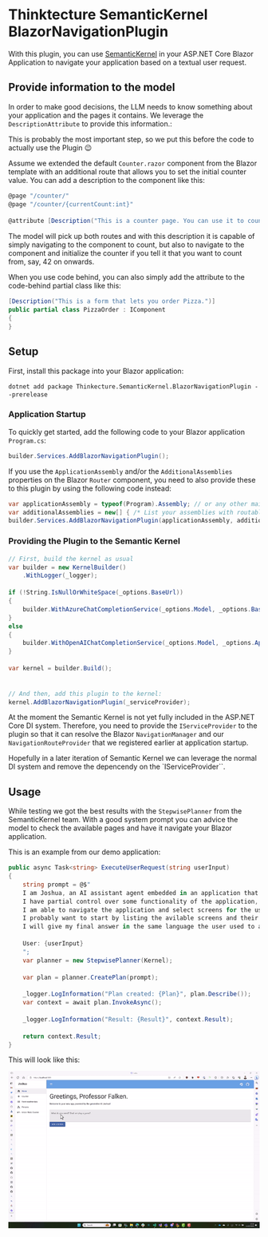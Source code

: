 # Thinktecture SemanticKernel BlazorNavigationPlugin

With this plugin, you can use [SemanticKernel](https://github.com/microsoft/semantic-kernel) in your ASP.NET Core Blazor Application to
navigate your application based on a textual user request.

## Provide information to the model

In order to make good decisions, the LLM needs to know something about your application and the pages it contains.
We leverage the `DescriptionAttribute` to provide this information.:

This is probably the most important step, so we put this before the code to actually use the Plugin 😉

Assume we extended the default `Counter.razor` component from the Blazor template with an additional route that allows
you to set the initial counter value. You can add a description to the component like this:

```csharp
@page "/counter/"
@page "/counter/{currentCount:int}"

@attribute [Description("This is a counter page. You can use it to count things. The initial counter value can be set by specifying the currentCount parameter in the URL.")]
```

The model will pick up both routes and with this description it is capable of simply navigating to the component to count,
but also to navigate to the component and initialize the counter if you tell it that you want to count from, say, 42 on onwards.

When you use code behind, you can also simply add the attribute to the code-behind partial class like this:

```csharp
[Description("This is a form that lets you order Pizza.")]
public partial class PizzaOrder : IComponent
{
}
```


## Setup

First, install this package into your Blazor application:
```cli
dotnet add package Thinkecture.SemanticKernel.BlazorNavigationPlugin --prerelease
``` 

### Application Startup

To quickly get started, add the following code to your Blazor application `Program.cs`:

```csharp
builder.Services.AddBlazorNavigationPlugin();
```

If you use the `ApplicationAssembly` and/or the `AdditionalAssemblies` properties on the Blazor `Router` component, you
need to also provide these to this plugin by using the following code instead: 
```csharp
var applicationAssembly = typeof(Program).Assembly; // or any other main assembly
var additionalAssemblies = new[] { /* List your assemblies with routable components here */  };
builder.Services.AddBlazorNavigationPlugin(applicationAssembly, additionalAssemblies);
```

### Providing the Plugin to the Semantic Kernel

```csharp
// First, build the kernel as usual
var builder = new KernelBuilder()
    .WithLogger(_logger);

if (!String.IsNullOrWhiteSpace(_options.BaseUrl))
{
    builder.WithAzureChatCompletionService(_options.Model, _options.BaseUrl, _options.ApiKey, httpClient: new HttpClient());
}
else
{
    builder.WithOpenAIChatCompletionService(_options.Model, _options.ApiKey, httpClient: new HttpClient());
}

var kernel = builder.Build();


// And then, add this plugin to the kernel:
kernel.AddBlazorNavigationPlugin(_serviceProvider);
```

At the moment the Semantic Kernel is not yet fully included in the ASP.NET Core DI system.
Therefore, you need to provide the `IServiceProvider` to the plugin so that it can resolve the Blazor `NavigationManager` and our `NavigationRouteProvider` that we registered earlier at application startup.

Hopefully in a later iteration of Semantic Kernel we can leverage the normal DI system and remove the depencendy on the `IServiceProvider``.

## Usage

While testing we got the best results with the `StepwisePlanner` from the SemanticKernel team.
With a good system prompt you can advice the model to check the available pages and have it navigate your Blazor application.

This is an example from our demo application:

```csharp
public async Task<string> ExecuteUserRequest(string userInput)
{
    string prompt = @$"
    I am Joshua, an AI assistant agent embedded in an application that is mainly used for Customer Relationship Management, but it also provides some general functionalities that do not have to do with CRM.
    I have partial control over some functionality of the application, provided to me through functions.
    I am able to navigate the application and select screens for the user, and sometimes it may be possible to extract information from the users request and use it to fill in a form after navigating there.
    I probably want to start by listing the avilable screens and their functionalities to check if there is a page available that can help the user to do what he wants.
    I will give my final answer in the same language the user used to ask the question.

    User: {userInput}
    ";
    var planner = new StepwisePlanner(Kernel);
    
    var plan = planner.CreatePlan(prompt);

    _logger.LogInformation("Plan created: {Plan}", plan.Describe());
    var context = await plan.InvokeAsync();

    _logger.LogInformation("Result: {Result}", context.Result);

    return context.Result;
}
```

This will look like this:

![Example of an LLM navigating your Blazor application](./demo.gif)